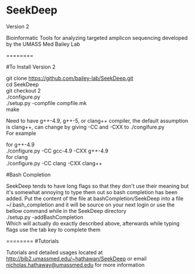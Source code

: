 SeekDeep
========
Version 2

Bioinformatic Tools for analyzing targeted amplicon sequencing developed by the UMASS Med Bailey Lab


========

#To Install Version 2

git clone https://github.com/bailey-lab/SeekDeep.git   
cd SeekDeep  
git checkout 2   
./configure.py  
./setup.py -compfile compfile.mk  
make   


Need to have g++-4.9, g++-5, or clang++ compiler, the default assumption is clang++, can change by giving -CC and -CXX to ./congifure.py  
For example  

for g++-4.9   
./configure.py -CC gcc-4.9 -CXX g++-4.9  
for clang  
./configure.py -CC clang -CXX clang++  


#Bash Completion  

SeekDeep tends to have long flags so that they don't use their meaning but it's somewhat annoying to type them out so bash completion has been added.  Put the content of the file at bashCompletion/SeekDeep into a file ~/.bash_completion and it will be source on your next login or use the bellow command while in the SeekDeep directory  
./setup.py -addBashCompletion  
Which will actually do exactly described above, afterwards while typing flags use the tab key to complete them  

========
#Tutorials

Tutorials and detailed usages located at http://bib2.umassmed.edu/~hathawan/SeekDeep or email nicholas.hathaway@umassmed.edu for more information  

